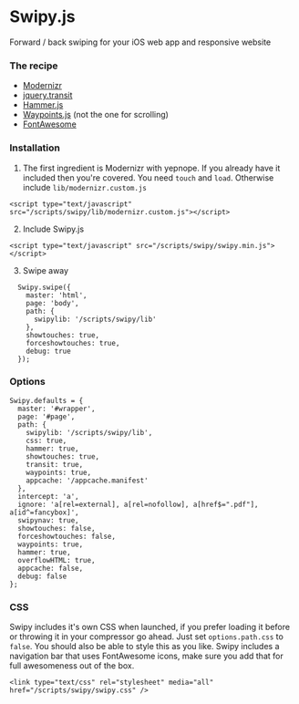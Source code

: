 Swipy.js
========

Forward / back swiping for your iOS web app and responsive website


### The recipe ###

* [Modernizr](http://modernizr.com/download/#-applicationcache-inputtypes-touch-shiv-mq-cssclasses-teststyles-prefixes-load)
* [jquery.transit](http://ricostacruz.com/jquery.transit/)
* [Hammer.js](https://github.com/EightMedia/hammer.js)
* [Waypoints.js](https://github.com/Skookum/waypoints) (not the one for scrolling)
* [FontAwesome](http://fortawesome.github.io/Font-Awesome/)


### Installation ###

1. The first ingredient is Modernizr with yepnope. If you already have it included then you're covered. You need <code>touch</code> and <code>load</code>. Otherwise include <code>lib/modernizr.custom.js</code>

  ```
  <script type="text/javascript" src="/scripts/swipy/lib/modernizr.custom.js"></script>
  ```

2. Include Swipy.js

  ```
  <script type="text/javascript" src="/scripts/swipy/swipy.min.js"></script>
  ```

3. Swipe away

  ```
    Swipy.swipe({
      master: 'html',
      page: 'body',
      path: {
        swipylib: '/scripts/swipy/lib'
      },
      showtouches: true,
      forceshowtouches: true,
      debug: true
    });
  ```


### Options ###
```
Swipy.defaults = {
  master: '#wrapper',
  page: '#page',
  path: {
    swipylib: '/scripts/swipy/lib',
    css: true,
    hammer: true,
    showtouches: true,
    transit: true,
    waypoints: true,
    appcache: '/appcache.manifest'
  },
  intercept: 'a',
  ignore: 'a[rel=external], a[rel=nofollow], a[href$=".pdf"], a[id^=fancybox]',
  swipynav: true,
  showtouches: false,
  forceshowtouches: false,
  waypoints: true,
  hammer: true,
  overflowHTML: true,
  appcache: false,
  debug: false
};
```


### CSS ###

Swipy includes it's own CSS when launched, if you prefer loading it before or throwing it in your compressor go ahead. Just set <code>options.path.css</code> to <code>false</code>. You should also be able to style this as you like. Swipy includes a navigation bar that uses FontAwesome icons, make sure you add that for full awesomeness out of the box.

```
<link type="text/css" rel="stylesheet" media="all" href="/scripts/swipy/swipy.css" />
```